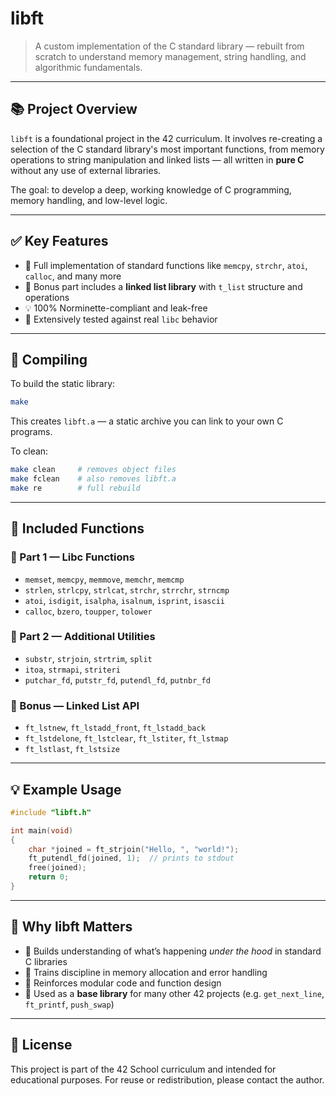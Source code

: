 # libft

> A custom implementation of the C standard library — rebuilt from scratch to understand memory management, string handling, and algorithmic fundamentals.

---

## 📚 Project Overview

`libft` is a foundational project in the 42 curriculum. It involves re-creating a selection of the C standard library's most important functions, from memory operations to string manipulation and linked lists — all written in **pure C** without any use of external libraries.

The goal: to develop a deep, working knowledge of C programming, memory handling, and low-level logic.

---

## ✅ Key Features

- 🔁 Full implementation of standard functions like `memcpy`, `strchr`, `atoi`, `calloc`, and many more
- 🧵 Bonus part includes a **linked list library** with `t_list` structure and operations
- 💡 100% Norminette-compliant and leak-free
- 🧪 Extensively tested against real `libc` behavior

---

## 🧪 Compiling

To build the static library:

```bash
make
```

This creates `libft.a` — a static archive you can link to your own C programs.

To clean:

```bash
make clean     # removes object files
make fclean    # also removes libft.a
make re        # full rebuild
```

---

## 📂 Included Functions

### 🧠 Part 1 — Libc Functions

- `memset`, `memcpy`, `memmove`, `memchr`, `memcmp`
- `strlen`, `strlcpy`, `strlcat`, `strchr`, `strrchr`, `strncmp`
- `atoi`, `isdigit`, `isalpha`, `isalnum`, `isprint`, `isascii`
- `calloc`, `bzero`, `toupper`, `tolower`

### 🧠 Part 2 — Additional Utilities

- `substr`, `strjoin`, `strtrim`, `split`
- `itoa`, `strmapi`, `striteri`
- `putchar_fd`, `putstr_fd`, `putendl_fd`, `putnbr_fd`

### 🧵 Bonus — Linked List API

- `ft_lstnew`, `ft_lstadd_front`, `ft_lstadd_back`
- `ft_lstdelone`, `ft_lstclear`, `ft_lstiter`, `ft_lstmap`
- `ft_lstlast`, `ft_lstsize`

---

## 💡 Example Usage

```c
#include "libft.h"

int main(void)
{
    char *joined = ft_strjoin("Hello, ", "world!");
    ft_putendl_fd(joined, 1);  // prints to stdout
    free(joined);
    return 0;
}
```

---

## 🎯 Why libft Matters

- 🔧 Builds understanding of what’s happening *under the hood* in standard C libraries
- 🧠 Trains discipline in memory allocation and error handling
- 📐 Reinforces modular code and function design
- 💼 Used as a **base library** for many other 42 projects (e.g. `get_next_line`, `ft_printf`, `push_swap`)

---

## 📝 License

This project is part of the 42 School curriculum and intended for educational purposes. For reuse or redistribution, please contact the author.

